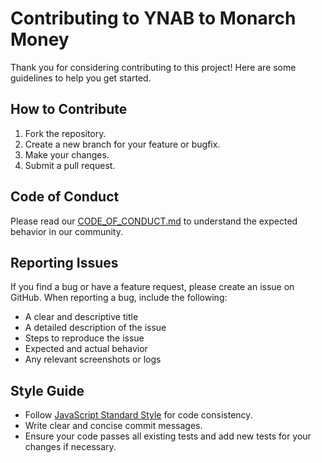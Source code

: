 # Contributing to YNAB to Monarch Money

Thank you for considering contributing to this project! Here are some guidelines to help you get started.

## How to Contribute

1. Fork the repository.
2. Create a new branch for your feature or bugfix.
3. Make your changes.
4. Submit a pull request.

## Code of Conduct

Please read our [CODE_OF_CONDUCT.md](./CODE_OF_CONDUCT.md) to understand the expected behavior in our community.

## Reporting Issues

If you find a bug or have a feature request, please create an issue on GitHub. When reporting a bug, include the following:

- A clear and descriptive title
- A detailed description of the issue
- Steps to reproduce the issue
- Expected and actual behavior
- Any relevant screenshots or logs

## Style Guide

- Follow [JavaScript Standard Style](https://standardjs.com/) for code consistency.
- Write clear and concise commit messages.
- Ensure your code passes all existing tests and add new tests for your changes if necessary.
